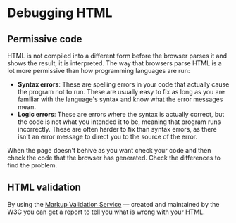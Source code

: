 # Debugging HTML

## Permissive code

HTML is not compiled into a different form before the browser parses it and shows the result, it is interpreted. The way that browsers parse HTML is a lot more permissive than how programming languages are run:

- **Syntax errors**: These are spelling errors in your code that actually cause the program not to run. These are usually easy to fix as long as you are familiar with the language's syntax and know what the error messages mean.
- **Logic errors**: These are errors where the syntax is actually correct, but the code is not what you intended it to be, meaning that program runs incorrectly. These are often harder to fix than syntax errors, as there isn't an error message to direct you to the source of the error.

When the page doesn't behive as you want check your code and then check the code that the browser has generated. Check the differences to find the problem.

## HTML validation

By using the [Markup Validation Service](https://validator.w3.org/) — created and maintained by the W3C you can get a report to tell you what is wrong with your HTML.